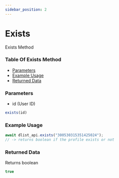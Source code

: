 ```yaml
---
sidebar_position: 2
---
```


# Exists

Exists Method

### Table Of Exists Method

- [Parameters](#parameters)
- [Example Usage](#example-usage)
- [Returned Data](#returned-data)

### Parameters
- id (User ID)
```js
exists(id)
```

### Example Usage
```js
await dlist_api.exists("300530315351425024");
// -> returns boolean if the profile exists or not
```

### Returned Data
Returns boolean
```js
true
```